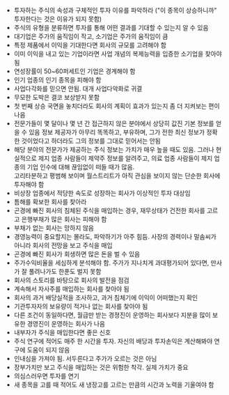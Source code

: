 - 투자하는 주식의 속성과 구체적인 투자 이유를 파악하라 ("이 종목이 상승하니까" 투자한다는 것은 이유가 되지 못함)
- 주식의 유형을 분류하면 투자를 통해 어떤 결과를 기대할 수 있는지 알 수 있음
- 대기업은 주가의 움직임이 작고, 소기업은 주가의 움직임이 큼
- 특정 제품에서 이익을 기대한다면 회사의 규모를 고려해야 함
- 이미 이익을 내고 있는 기업이라면 사업 개념의 복제능력을 입증한 소기업을 찾아야 됨
- 연성장률이 50~60퍼세트인 기업은 경계해야 함
- 인기 업종의 인기 종목을 피해야 함
- 사업다각화를 믿으면 안됨. 대개 사업다악화로 귀결
- 무모한 도박은 결코 보상받지 못함
- 첫 번째 상승 국면을 놓치더라도 회사의 계획이 효과가 있는지 좀 더 지켜보는 편이 나음
- 전문가들이 몇 달이나 몇 년 간 접근하지 않은 분야에서 상당히 값진 기본 정보를 얻을 수 있음
  정보 제공자가 아무리 똑똑하고, 부유하며, 그가 전한 최신 정보가 정확한 것이었다고 하더라도 그의 정보를 그대로 믿어서는 안됨
- 해당 분야의 전문가가 제공하는 주식 정보는 가치가 매우 높을 때도 있음. 그러나 현실적으로 제지 업종 사람들이 제약주 정보를 알려주고, 의료 업종 사람들이 제지 업종의 기업 인수에 대해 끊임없이 떠들 때가 많음.  
고리타분하고 평범해 보이며 월스트리트가 아직 관심을 보이지 않는 단순한 회사에 투자해야 함
- 비상장 업종에서 적당한 속도로 성장하는 회사가 이상적인 투자 대상임
- 틈해를 확보한 회사를 찾아라
- 곤경에 빠진 회사의 침체된 주식을 매입하는 경우, 재무상태가 건전한 회사를 고르고 은행부채가 많은 회사는 피해야 함
- 부채가 없는 회사는 망하지 않음
- 경영능력이 중요할지는 몰라도, 파악하기가 아주 힘듬. 사장의 경력이나 말솜씨가 아니라 회사의 전망을 보고 주식을 매입
- 곤경에 빠진 회사가 회생하면 많은 돈을 벌 수 있음
- 주가수익비율을 세심하게 분석해야 함. 주가가 지나치게 과대평가되어 있다면, 만사가 잘 풀려나가도 한푼도 벌지 못함
- 회사의 스토리를 바탕으로 회사의 발전을 점검
- 계속해서 자사주를 매입하는 회사를 찾아야 됨
- 회사의 과거 배당실적을 조사하고, 과거 침체기에 이익이 어떠했는지 확인
- 기관투자자의 보유량이 적거나 없는 회사를 찾아야 됨
- 다른 조건이 동일하다면, 월급만 받는 경졍진이 운영하는 회사보다 지분을 많이 보유한 경영진이 운영하는 회사가 나음
- 내부자가 주식을 매입한다면 좋은 신호
- 주식 연구에 적어도 매주 한 시간을 투자. 자신의 배당과 투자손익은 계산해봐야 연구에 도움이 되지 않음
- 인내심을 가져야 됨. 서두른다고 주가가 오르는 것은 아님
- 장부가치만 보고 주식을 매입하는 것은 위험한 착각. 실제 가치가 중요
- 의심스러우면 투자를 연기
- 새 종목을 고를 때 적어도 새 냉장고를 고르는 만큼의 시간과 노력을 기울여야 함
